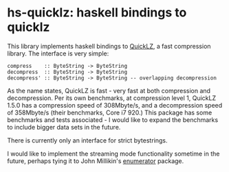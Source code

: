 # hs-quicklz: haskell bindings to quicklz

This library implements haskell bindings to [QuickLZ](http://quicklz.com), a fast
compression library. The interface is very simple:

    compress    :: ByteString -> ByteString
    decompress  :: ByteString -> ByteString
    decompress' :: ByteString -> ByteString -- overlapping decompression

As the name states, QuickLZ is fast - very fast at both compression and decompression.
Per its own benchmarks, at compression level 1, QuickLZ 1.5.0 has a compression speed
of 308Mbyte/s, and a decompression speed of 358Mbyte/s (their benchmarks, Core i7 920.)
This package has some benchmarks and tests associated - I would like to expand the benchmarks
to include bigger data sets in the future.

There is currently only an interface for strict bytestrings.

I would like to implement the streaming mode functionality sometime in the future, perhaps
tying it to John Millikin's [enumerator](http://hackage.haskell.org/package/enumerator) package.
